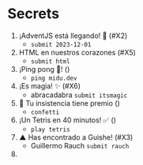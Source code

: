 # **Secrets**

1. ¡AdventJS está llegando! 🎄 (#X2)
   * `submit 2023-12-01`
2. HTML en nuestros corazones (#X5)
   * `submit html`
3. ¡Ping pong 🏓! ()
   * `ping midu.dev`
4. ¡Es magia! ✨ (#X6)
   * abracadabra `submit itsmagic`
5. 🎉 Tu insistencia tiene premio ()
   * `confetti`
6. ¡Un Tetris en 40 minutos! ✅ ()
   * `play tetris`
7. ▲ Has encontrado a Guishe! (#X3)
   * Guillermo Rauch `submit rauch`
8. 